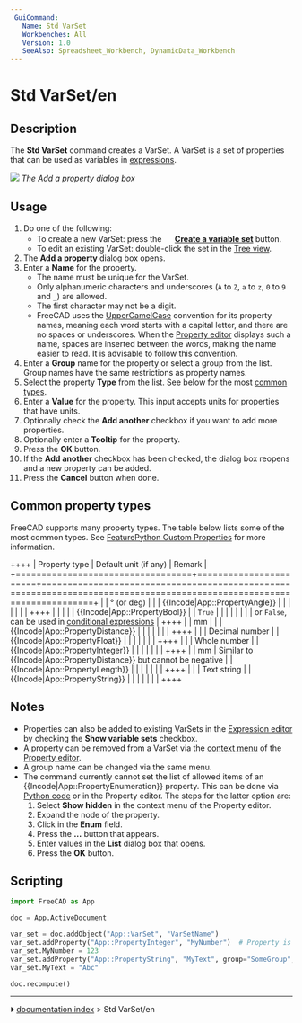 ```yaml
---
 GuiCommand:
   Name: Std VarSet
   Workbenches: All
   Version: 1.0
   SeeAlso: Spreadsheet_Workbench, DynamicData_Workbench
---
```


# Std VarSet/en

## Description

The **Std VarSet** command creates a VarSet. A VarSet is a set of properties that can be used as variables in [expressions](Expressions.md).

![](images/Std_VarSet_Dialog.png ) 
*The Add a property dialog box*

## Usage

1.  Do one of the following:
    -   To create a new VarSet: press the **<img src="images/Std_VarSet.svg" width=16px> [Create a variable set](Std_VarSet.md)** button.
    -   To edit an existing VarSet: double-click the set in the [Tree view](Tree_view.md).
2.  The **Add a property** dialog box opens.
3.  Enter a **Name** for the property.
    -   The name must be unique for the VarSet.
    -   Only alphanumeric characters and underscores (`A` to `Z`, `a` to `z`, `0` to `9` and `_`) are allowed.
    -   The first character may not be a digit.
    -   FreeCAD uses the [UpperCamelCase](https://en.wikipedia.org/wiki/Camel_case) convention for its property names, meaning each word starts with a capital letter, and there are no spaces or underscores. When the [Property editor](Property_editor.md) displays such a name, spaces are inserted between the words, making the name easier to read. It is advisable to follow this convention.
4.  Enter a **Group** name for the property or select a group from the list. Group names have the same restrictions as property names.
5.  Select the property **Type** from the list. See below for the most [common types](#Common_property_types.md).
6.  Enter a **Value** for the property. This input accepts units for properties that have units.
7.  Optionally check the **Add another** checkbox if you want to add more properties.
8.  Optionally enter a **Tooltip** for the property.
9.  Press the **OK** button.
10. If the **Add another** checkbox has been checked, the dialog box reopens and a new property can be added.
11. Press the **Cancel** button when done.

## Common property types 

FreeCAD supports many property types. The table below lists some of the most common types. See [FeaturePython Custom Properties](FeaturePython_Custom_Properties.md) for more information.

++++
| Property type                    | Default unit (if any) | Remark                                                                                                               |
+==================================+=======================+======================================================================================================================+
|                   | ° (or deg)            |                                                                                                                      |
| {{Incode|App::PropertyAngle}}    |                       |                                                                                                                      |
|                               |                       |                                                                                                                      |
++++
|                   |                       |                                                                                                       |
| {{Incode|App::PropertyBool}}     |                       | `True`                                                                                                             |
|                               |                       |                                                                                                                   |
|                                  |                       | or `False`, can be used in [conditional expressions](Expressions#Conditional_expressions.md) |
++++
|                   | mm                    |                                                                                                                      |
| {{Incode|App::PropertyDistance}} |                       |                                                                                                                      |
|                               |                       |                                                                                                                      |
++++
|                   |                       | Decimal number                                                                                                       |
| {{Incode|App::PropertyFloat}}    |                       |                                                                                                                      |
|                               |                       |                                                                                                                      |
++++
|                   |                       | Whole number                                                                                                         |
| {{Incode|App::PropertyInteger}}  |                       |                                                                                                                      |
|                               |                       |                                                                                                                      |
++++
|                   | mm                    | Similar to {{Incode|App::PropertyDistance}} but cannot be negative                                     |
| {{Incode|App::PropertyLength}}   |                       |                                                                                                                      |
|                               |                       |                                                                                                                      |
++++
|                   |                       | Text string                                                                                                          |
| {{Incode|App::PropertyString}}   |                       |                                                                                                                      |
|                               |                       |                                                                                                                      |
++++

## Notes

-   Properties can also be added to existing VarSets in the [Expression editor](Expressions.md) by checking the **Show variable sets** checkbox.
-   A property can be removed from a VarSet via the [context menu](Property_editor#Context_menu.md) of the [Property editor](Property_editor.md).
-   A group name can be changed via the same menu.
-   The command currently cannot set the list of allowed items of an {{Incode|App::PropertyEnumeration}} property. This can be done via [Python code](FeaturePython_Custom_Properties#App:_PropertyEnumeration.md) or in the Property editor. The steps for the latter option are:
    1.  Select **Show hidden** in the context menu of the Property editor.
    2.  Expand the node of the property.
    3.  Click in the **Enum** field.
    4.  Press the **...** button that appears.
    5.  Enter values in the **List** dialog box that opens.
    6.  Press the **OK** button.

## Scripting


```python
import FreeCAD as App

doc = App.ActiveDocument

var_set = doc.addObject("App::VarSet", "VarSetName")
var_set.addProperty("App::PropertyInteger", "MyNumber")  # Property is added to the Base group.
var_set.MyNumber = 123
var_set.addProperty("App::PropertyString", "MyText", group="SomeGroup", doc="Some tooltip information")
var_set.MyText = "Abc"

doc.recompute()
```



---
⏵ [documentation index](../README.md) > Std VarSet/en
